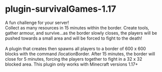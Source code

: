# plugin-survivalGames-1.17
A fun challenge for your server!
<br/>
Collect as many resources in 15 minutes within the border. Create tools, gather armour, and survive...as the border slowly closes, the players will be pushed towards a small area and will be forced to fight to the death!
<br/>
<br/>
A plugin that creates then spawns all players to a border of 600 x 600 blocks with the command /locationBorder. After 15 minutes, the border will close for 5 minutes, forcing the players together to fight in a 32 x 32 blocked area. 
This plugin only works with Minecraft versions 1.17+
